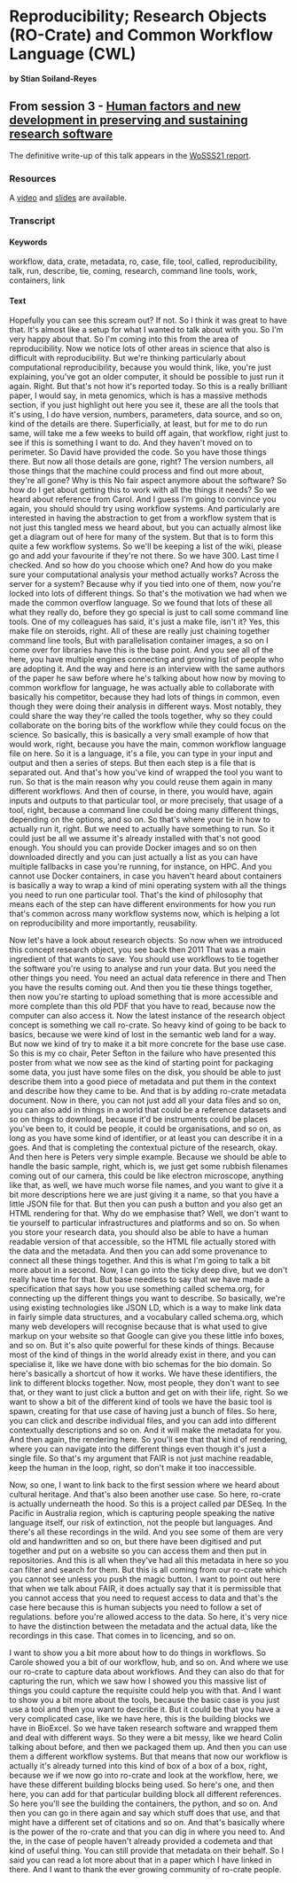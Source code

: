 # Reproducibility; Research Objects (RO-Crate) and Common Workflow Language (CWL)
**by Stian Soiland-Reyes**  

## From session 3 - [Human factors and new development in preserving and sustaining research software](/wosss21/agenda#session-3)  

The definitive write-up of this talk appears in the [WoSSS21 report](https://wosss.org/#reports).

### Resources

A [video](https://www.youtube.com/watch?v=vNHqTcHnfyI&list=PLXAvKzjdTsrxFqbjWtxHjfJc0RN6jMwZg&index=19) and [slides](https://slides.com/soilandreyes/2021-10-07-reproducibility-ro-crate-cwl) are available.

### Transcript

#### Keywords

workflow, data, crate, metadata, ro, case, file, tool, called, reproducibility, talk, run, describe, tie, coming, research, command line tools, work, containers, link

#### Text

Hopefully you can see this scream out? If not. So I think it was great to have that. It's almost like a setup for what I wanted to talk about with you. So I'm very happy about that. So I'm coming into this from the area of reproducibility. Now we notice lots of other areas in science that also is difficult with reproducibility. But we're thinking particularly about computational reproducibility, because you would think, like, you're just explaining, you've got an older computer, it should be possible to just run it again. Right. But that's not how it's reported today. So this is a really brilliant paper, I would say, in meta genomics, which is has a massive methods section, if you just highlight out here you see it, these are all the tools that it's using, I do have version, numbers, parameters, data source, and so on, kind of the details are there. Superficially, at least, but for me to do run same, will take me a few weeks to build off again, that workflow, right just to see if this is something I want to do. And they haven't moved on to perimeter. So David have provided the code. So you have those things there. But now all those details are gone, right? The version numbers, all those things that the machine could process and find out more about, they're all gone? Why is this No fair aspect anymore about the software? So how do I get about getting this to work with all the things it needs? So we heard about reference from Carol. And I guess I'm going to convince you again, you should should try using workflow systems. And particularly are interested in having the abstraction to get from a workflow system that is not just this tangled mess we heard about, but you can actually almost like get a diagram out of here for many of the system. But that is to form this quite a few workflow systems. So we'll be keeping a list of the wiki, please go and add your favourite if they're not there. So we have 300. Last time I checked. And so how do you choose which one? And how do you make sure your computational analysis your method actually works? Across the server for a system? Because why if you tied into one of them, now you're locked into lots of different things. So that's the motivation we had when we made the common overflow language. So we found that lots of these all what they really do, before they go special is just to call some command line tools. One of my colleagues has said, it's just a make file, isn't it? Yes, this make file on steroids, right. All of these are really just chaining together command line tools, But with parallelisation container images, a so on I come over for libraries have this is the base point. And you see all of the here, you have multiple engines connecting and growing list of people who are adopting it. And the way and here is an interview with the same authors of the paper he saw before where he's talking about how now by moving to common workflow for language, he was actually able to collaborate with basically his competitor, because they had lots of things in common, even though they were doing their analysis in different ways. Most notably, they could share the way they're called the tools together, why so they could collaborate on the boring bits of the workflow while they could focus on the science. So basically, this is basically a very small example of how that would work, right, because you have the main, common workflow language file on here. So it is a language, it's a file, you can type in your input and output and then a series of steps. But then each step is a file that is separated out. And that's how you've kind of wrapped the tool you want to run. So that is the main reason why you could reuse them again in many different workflows. And then of course, in there, you would have, again inputs and outputs to that particular tool, or more precisely, that usage of a tool, right, because a command line could be doing many different things, depending on the options, and so on. So that's where your tie in how to actually run it, right. But we need to actually have something to run. So it could just be all we assume it's already installed with that's not good enough. You should you can provide Docker images and so on then downloaded directly and you can just actually a list as you can have multiple fallbacks in case you're running, for instance, on HPC. And you cannot use Docker containers, in case you haven't heard about containers is basically a way to wrap a kind of mini operating system with all the things you need to run one particular tool. That's the kind of philosophy that means each of the step can have different environments for how you run that's common across many workflow systems now, which is helping a lot on reproducibility and more importantly, reusability.
 
Now let's have a look about research objects. So now when we introduced this concept research object, you see back then 2011 That was a main ingredient of that wants to save. You should use workflows to tie together the software you're using to analyse and run your data. But you need the other things you need. You need an actual data reference in there and Then you have the results coming out. And then you tie these things together, then now you're starting to upload something that is more accessible and more complete than this old PDF that you have to read, because now the computer can also access it. Now the latest instance of the research object concept is something we call ro-crate. So heavy kind of going to be back to basics, because we were kind of lost in the semantic web land for a way. But now we kind of try to make it a bit more concrete for the base use case. So this is my co chair, Peter Sefton in the failure who have presented this poster from what we now see as the kind of starting point for packaging some data, you just have some files on the disk, you should be able to just describe them into a good piece of metadata and put them in the context and describe how they came to be. And that is by adding ro-crate metadata document. Now in there, you can not just add all your data files and so on, you can also add in things in a world that could be a reference datasets and so on things to download, because it'd be instruments could be places you've been to, it could be people, it could be organisations, and so on, as long as you have some kind of identifier, or at least you can describe it in a goes. And that is completing the contextual picture of the research, okay. And then here is Peters very simple example. Because we should be able to handle the basic sample, right, which is, we just get some rubbish filenames coming out of our camera, this could be like electron microscope, anything like that, as well, we have much worse file names, and you want to give it a bit more descriptions here we are just giving it a name, so that you have a little JSON file for that. But then you can push a button and you also get an HTML rendering for that. Why do we emphasise that? Well, we don't want to tie yourself to particular infrastructures and platforms and so on. So when you store your research data, you should also be able to have a human readable version of that accessible, so the HTML file actually stored with the data and the metadata. And then you can add some provenance to connect all these things together. And this is what I'm going to talk a bit more about in a second. Now, I can go into the ticky deep dive, but we don't really have time for that. But base needless to say that we have made a specification that says how you use something called schema.org, for connecting up the different things you want to describe. So basically, we're using existing technologies like JSON LD, which is a way to make link data in fairly simple data structures, and a vocabulary called schema.org, which many web developers will recognise because that is what used to give markup on your website so that Google can give you these little info boxes, and so on. But it's also quite powerful for these kinds of things. Because most of the kind of things in the world already exist in there, and you can specialise it, like we have done with bio schemas for the bio domain. So here's basically a shortcut of how it works. We have these identifiers, the link to different blocks together. Now, most people, they don't want to see that, or they want to just click a button and get on with their life, right. So we want to show a bit of the different kind of tools we have the basic tool is spawn, creating for that use case of having just a bunch of files. So here, you can click and describe individual files, and you can add into different contextually descriptions and so on. And it will make the metadata for you. And then again, the rendering here. So you'll see that that kind of rendering, where you can navigate into the different things even though it's just a single file. So that's my argument that FAIR is not just machine readable, keep the human in the loop, right, so don't make it too inaccessible.
 
Now, so one, I want to link back to the first session where we heard about cultural heritage. And that's also been another use case. So here, ro-crate is actually underneath the hood. So this is a project called par DESeq. In the Pacific in Australia region, which is capturing people speaking the native language itself, our risk of extinction, not the people but languages. And there's all these recordings in the wild. And you see some of them are very old and handwritten and so on, but there have been digitised and put together and put on a website so you can access them and then put in repositories. And this is all when they've had all this metadata in here so you can filter and search for them. But this is all coming from our ro-crate which you cannot see unless you push the magic button. I want to point out here that when we talk about FAIR, it does actually say that it is permissible that you cannot access that you need to request access to data and that's the case here because this is human subjects you need to follow a set of regulations. before you're allowed access to the data. So here, it's very nice to have the distinction between the metadata and the actual data, like the recordings in this case. That comes in to licencing, and so on.
 
I want to show you a bit more about how to do things in workflows. So Carole showed you a bit of our workflow, hub, and so on. And where we use our ro-crate to capture data about workflows. And they can also do that for capturing the run, which we saw how I showed you this massive list of things you could capture the requisite could help you with that. And I want to show you a bit more about the tools, because the basic case is you just use a tool and then you want to describe it. But it could be that you have a very complicated case, like we have here, this is the building blocks we have in BioExcel. So we have taken research software and wrapped them and deal with different ways. So they were a bit messy, like we heard Colin talking about before, and then we packaged them up. And then you can use them a different workflow systems. But that means that now our workflow is actually it's already turned into this kind of box of a box of a box, right, because we if we now go into ro-crate and look at the workflow, here, we have these different building blocks being used. So here's one, and then here, you can add for that particular building block all different references. So here you'll see the building the containers, the python, and so on. And then you can go in there again and say which stuff does that use, and that might have a different set of citations and so on. And that's basically where is the power of the ro-crate and that you can dig in where you need to. And the, in the case of people haven't already provided a codemeta and that kind of useful thing. You can still provide that metadata on their behalf. So I said you can read a lot more about that in a paper which I have linked in there. And I want to thank the ever growing community of ro-crate people.



